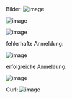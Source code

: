 Bilder:
![image](https://github.com/user-attachments/assets/219a1e24-9a8e-44fb-a343-65338e1bf0b3)

![image](https://github.com/user-attachments/assets/3e3ceeba-22c1-43cd-8a44-3037e0a7627a)

![image](https://github.com/user-attachments/assets/fdb55644-6ed8-4c27-afc2-ed15dc7f65f8)

fehlerhafte Anmeldung:

![image](https://github.com/user-attachments/assets/04755493-76b7-40fe-a85b-510baed6f338)

erfolgreiche Anmeldung:

![image](https://github.com/user-attachments/assets/b423b64a-24ab-45fa-81d5-e94a3bd833a4)

Curl:
![image](https://github.com/user-attachments/assets/bf369d1a-2806-4131-9922-4fad82475170)
